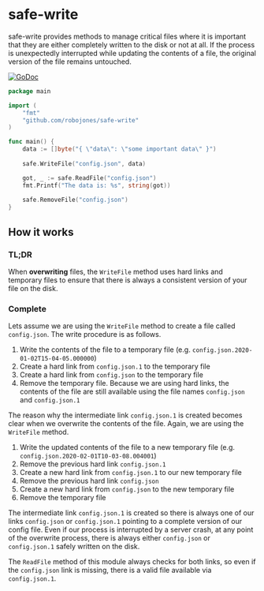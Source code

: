 # safe-write

safe-write provides methods to manage critical files where it is important that they are either completely
written to the disk or not at all. If the process is unexpectedly interrupted while updating the contents of a file, the original version of the file remains untouched.

[![GoDoc](https://godoc.org/github.com/robojones/safe-write?status.svg)](https://godoc.org/github.com/robojones/safe-write)

```go
package main

import (
    "fmt"
    "github.com/robojones/safe-write"
)

func main() {
    data := []byte("{ \"data\": \"some important data\" }")
    
    safe.WriteFile("config.json", data)

    got, _ := safe.ReadFile("config.json")
    fmt.Printf("The data is: %s", string(got))
    
    safe.RemoveFile("config.json")
}
```

## How it works

### TL;DR

When **overwriting** files, the `WriteFile` method uses hard links and temporary files to ensure that there is always a consistent version of your file on the disk.

### Complete

Lets assume we are using the `WriteFile` method to create a file called `config.json`. The write procedure is as follows.

1. Write the contents of the file to a temporary file (e.g. `config.json.2020-01-02T15-04-05.000000`)
2. Create a hard link from `config.json.1` to the temporary file
3. Create a hard link from `config.json` to the temporary file
4. Remove the temporary file. Because we are using hard links, the contents of the file are still available using the file names `config.json` and `config.json.1`

The reason why the intermediate link `config.json.1` is created becomes clear when we overwrite the contents of the file. Again, we are using the `WriteFile` method.

1. Write the updated contents of the file to a new temporary file (e.g. `config.json.2020-02-01T10-03-08.004001`)
2. Remove the previous hard link `config.json.1`
3. Create a new hard link from `config.json.1` to our new temporary file
4. Remove the previous hard link `config.json`
5. Create a new hard link from `config.json` to the new temporary file
6. Remove the temporary file

The intermediate link `config.json.1` is created so there is always one of our links `config.json` or `config.json.1`
pointing to a complete version of our config file.
Even if our process is interrupted by a server crash, at any point of the overwrite process,
there is always either `config.json` or `config.json.1` safely written on the disk.

The `ReadFile` method of this module always checks for both links, so even if the `config.json` link is missing,
there is a valid file available via `config.json.1`.
